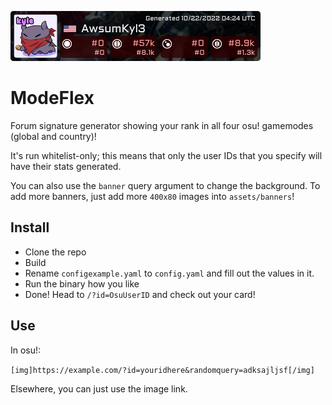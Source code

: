 ![](example.png)

# ModeFlex

Forum signature generator showing your rank in all four osu! gamemodes (global and country)!

It's run whitelist-only; this means that only the user IDs that you specify will have their stats generated.

You can also use the `banner` query argument to change the background. To add more banners, just add more `400x80` images
into `assets/banners`!

## Install

- Clone the repo
- Build
- Rename `configexample.yaml` to `config.yaml` and fill out the values in it.
- Run the binary how you like
- Done! Head to `/?id=OsuUserID` and check out your card!

## Use

In osu!:

`[img]https://example.com/?id=youridhere&randomquery=adksajljsf[/img]`

Elsewhere, you can just use the image link.

